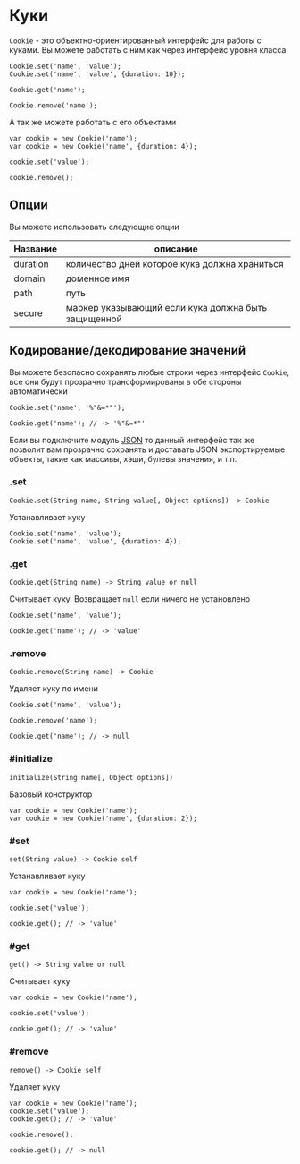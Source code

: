 # Куки

`Cookie` - это объектно-ориентированный интерфейс для работы с куками. Вы
можете работать с ним как через интерфейс уровня класса

    Cookie.set('name', 'value');
    Cookie.set('name', 'value', {duration: 10});
    
    Cookie.get('name');
    
    Cookie.remove('name');

А так же можете работать с его объектами

    var cookie = new Cookie('name');
    var cookie = new Cookie('name', {duration: 4});
    
    cookie.set('value');
    
    cookie.remove();

## Опции

Вы можете использовать следующие опции

Название | описание                                             |
---------|------------------------------------------------------|
duration | количество дней которое кука должна храниться        |
domain   | доменное имя                                         |
path     | путь                                                 |
secure   | маркер указывающий если кука должна быть защищенной  |
 
 
## Кодирование/декодирование значений

Вы можете безопасно сохранять любые строки через интерфейс `Cookie`, все они
будут прозрачно трансформированы в обе стороны автоматически

    Cookie.set('name', '%"&=*"');
    
    Cookie.get('name'); // -> '%"&=*"'

Если вы подключите модуль [JSON](/goods/json) то данный интерфейс так же
позволит вам прозрачно сохранять и доставать JSON экспортируемые объекты,
такие  как массивы, хэши, булевы значения, и т.п.


### .set

    Cookie.set(String name, String value[, Object options]) -> Cookie

Устанавливает куку

    Cookie.set('name', 'value');
    Cookie.set('name', 'value', {duration: 4});

### .get

    Cookie.get(String name) -> String value or null

Считывает куку. Возвращает `null` если ничего не установлено

    Cookie.set('name', 'value');
    
    Cookie.get('name'); // -> 'value'

### .remove

    Cookie.remove(String name) -> Cookie 

Удаляет куку по имени

    Cookie.set('name', 'value');
    
    Cookie.remove('name');
    
    Cookie.get('name'); // -> null


### #initialize

    initialize(String name[, Object options])

Базовый конструктор

    var cookie = new Cookie('name');
    var cookie = new Cookie('name', {duration: 2});


### #set

    set(String value) -> Cookie self
  
Устанавливает куку

    var cookie = new Cookie('name');
  
    cookie.set('value');
    
    cookie.get(); // -> 'value'


### #get

    get() -> String value or null
  
Считывает куку

    var cookie = new Cookie('name');
    
    cookie.set('value');
    
    cookie.get(); // -> 'value'


### #remove

    remove() -> Cookie self

Удаляет куку

    var cookie = new Cookie('name');
    cookie.set('value');
    cookie.get(); // -> 'value'
    
    cookie.remove();
    
    cookie.get(); // -> null
